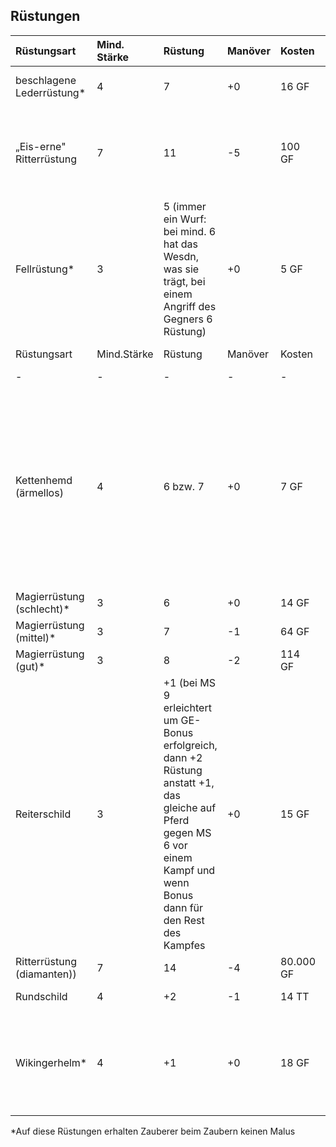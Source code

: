 ## Rüstungen

| Rüstungsart | Mind. Stärke | Rüstung | Manöver | Kosten | Kg | Häufigkeit | Besonderes |
| :--- | :--- | :--- | :--- | :--- | :--- | :--- | :--- |
| beschlagene Lederrüstung\* | 4 | 7 | +0 | 16 GF | 14 | mittel | teilweise mit Eisen beschlagen |
| „Eis-erne" Ritterrüstung | 7 | 11 | -5 | 100 GF | 50 | extrem selten \(in Norvlie im Tumtrah-Reich mittlere Häufigkeit) |  |
| Fellrüstung\* | 3 | 5 \(immer ein Wurf: bei mind. 6 hat das Wesdn, was sie trägt, bei einem Angriff des Gegners 6 Rüstung\) | +0 | 5 GF | 7 | mittel |  |
| Rüstungsart | Mind.Stärke | Rüstung | Manöver | Kosten | Gewicht in Kg |
| - | - | - | - | - | - |
| Kettenhemd (ärmellos) | 4 | 6 bzw. 7 | +0 | 7 GF | 12 | | nach Kauf einmal würfeln: 5 oder weniger auf Würfel -> 6 Rüstung (schlechtes Kettenhemd), bei 6 oder mehr auf Würfel -> 7 Rüstung (gutes Kettenhemd), es sei denn es wird auf Arme des Trägers gezielt |
| Magierrüstung \(schlecht\)\* | 3 | 6 | +0 | 14 GF | 8 | selten |  |
| Magierrüstung \(mittel\)\* | 3 | 7 | -1 | 64 GF | 10 | sehe selten |  |
| Magierrüstung \(gut\)\* | 3 | 8 | -2 | 114 GF | 12 | extrem selten |  |
| Reiterschild | 3 | +1 \(bei MS 9 erleichtert um GE-Bonus erfolgreich, dann +2 Rüstung anstatt +1, das gleiche auf Pferd gegen MS 6 vor einem Kampf und wenn Bonus dann für den Rest des Kampfes | +0 | 15 GF | 4 | selten |  |
| Ritterrüstung \(diamanten\)\) | 7 | 14 | -4 | 80.000 GF | 40 | extrem selten |  |
| Rundschild | 4 | +2 | -1 | 14 TT | 9 | eher häufig |  |
| Wikingerhelm\* | 4 | +1 | +0 | 18 GF | 2,5 | selten - sehr selten | kooperiert mit anderen Rüstungen, einschüchternd und Autorität ausstrahlend: +1 auf Einflussnahme |

\*Auf diese Rüstungen erhalten Zauberer beim Zaubern keinen Malus
